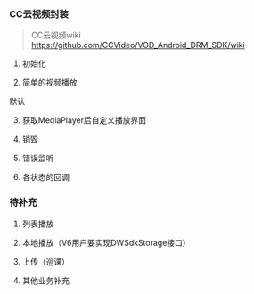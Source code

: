 ### CC云视频封装

> CC云视频wiki
https://github.com/CCVideo/VOD_Android_DRM_SDK/wiki


1. 初始化

2. 简单的视频播放 

默认

3. 获取MediaPlayer后自定义播放界面

4. 销毁

5. 错误监听

6. 各状态的回调

### 待补充

1. 列表播放

2. 本地播放（V6用户要实现DWSdkStorage接口）

3. 上传（巡课）

4. 其他业务补充